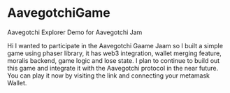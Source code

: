 # AavegotchiGame
Aavegotchi Explorer Demo for Aavegotchi Jam

Hi I wanted to participate in the Aavegotchi Gaame Jaam so I built a simple game using phaser library, it has web3 integration, wallet merging feature, moralis backend, 
game logic and lose state. I plan to continue to build out this game and integrate it with the Aavegotchi protocol in the near future. You can play it now by visiting 
the link and connecting your metamask Wallet.
